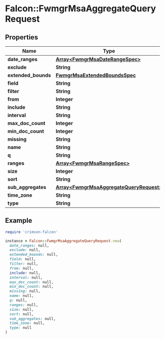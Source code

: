 # Falcon::FwmgrMsaAggregateQueryRequest

## Properties

| Name | Type | Description | Notes |
| ---- | ---- | ----------- | ----- |
| **date_ranges** | [**Array&lt;FwmgrMsaDateRangeSpec&gt;**](FwmgrMsaDateRangeSpec.md) |  |  |
| **exclude** | **String** |  |  |
| **extended_bounds** | [**FwmgrMsaExtendedBoundsSpec**](FwmgrMsaExtendedBoundsSpec.md) |  | [optional] |
| **field** | **String** |  |  |
| **filter** | **String** |  |  |
| **from** | **Integer** |  |  |
| **include** | **String** |  |  |
| **interval** | **String** |  |  |
| **max_doc_count** | **Integer** |  | [optional] |
| **min_doc_count** | **Integer** |  | [optional] |
| **missing** | **String** |  |  |
| **name** | **String** |  |  |
| **q** | **String** |  |  |
| **ranges** | [**Array&lt;FwmgrMsaRangeSpec&gt;**](FwmgrMsaRangeSpec.md) |  |  |
| **size** | **Integer** |  |  |
| **sort** | **String** |  |  |
| **sub_aggregates** | [**Array&lt;FwmgrMsaAggregateQueryRequest&gt;**](FwmgrMsaAggregateQueryRequest.md) |  |  |
| **time_zone** | **String** |  |  |
| **type** | **String** |  |  |

## Example

```ruby
require 'crimson-falcon'

instance = Falcon::FwmgrMsaAggregateQueryRequest.new(
  date_ranges: null,
  exclude: null,
  extended_bounds: null,
  field: null,
  filter: null,
  from: null,
  include: null,
  interval: null,
  max_doc_count: null,
  min_doc_count: null,
  missing: null,
  name: null,
  q: null,
  ranges: null,
  size: null,
  sort: null,
  sub_aggregates: null,
  time_zone: null,
  type: null
)
```


